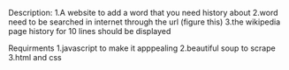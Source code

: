 Description:
1.A website to add a word that you need history about 
2.word need to be searched in internet through the url (figure this)
3.the wikipedia page history for 10 lines should be displayed

Requirments
1.javascript to make it apppealing
2.beautiful soup to scrape
3.html and css


